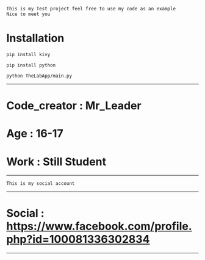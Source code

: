 ```
This is my Test project feel free to use my code as an example
Nice to meet you
```
# Installation

```
pip install kivy

pip install python

python TheLabApp/main.py
```



----------------------------
# Code_creator : Mr_Leader
# Age : 16-17
# Work : Still Student
-----------------------------
```
This is my social account 
```
-------------------------------------------------------------------
#  Social : https://www.facebook.com/profile.php?id=100081336302834
-------------------------------------------------------------------